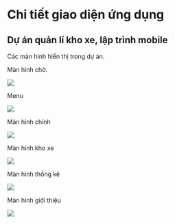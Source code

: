 # Chi tiết giao diện ứng dụng
## Dự án quản lí kho xe, lập trình mobile

Các màn hình hiển thị trong dự án.

Màn hình chờ.

![](images/man_hinhdau.jpg)




Menu

![](images/menu.jpg)




Màn hình chính

![](images/manhinhchih.jpg)



Màn hình kho xe


![](images/khoxe.jpg)



Màn hình thống kê

![](images/thongke.jpg)



Màn hình giới thiệu

![](images/gioithieu.jpg)
